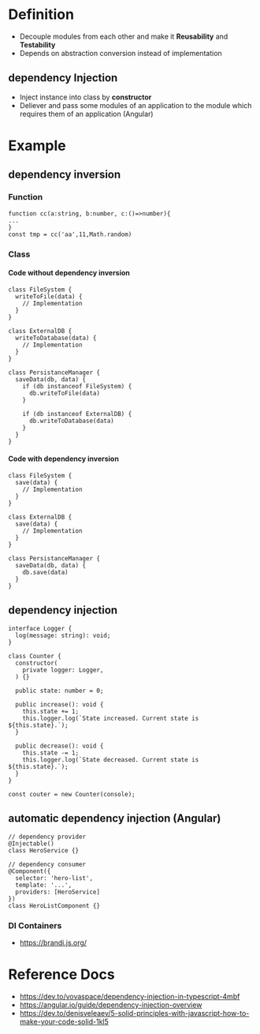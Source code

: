 # Definition
- Decouple modules from each other and make it **Reusability** and **Testability**
- Depends on abstraction conversion instead of implementation
## dependency Injection
- Inject instance into class by **constructor**
- Deliever and pass some modules of an application to the module which requires them of an application (Angular)

# Example
## dependency inversion
### Function
```
function cc(a:string, b:number, c:()=>number){
...
}
const tmp = cc('aa',11,Math.random)
```
### Class
#### Code without dependency inversion
```
class FileSystem {
  writeToFile(data) {
    // Implementation
  }
}

class ExternalDB {
  writeToDatabase(data) {
    // Implementation
  }
}

class PersistanceManager {
  saveData(db, data) {
    if (db instanceof FileSystem) {
      db.writeToFile(data)
    }

    if (db instanceof ExternalDB) {
      db.writeToDatabase(data)
    }
  }
}
```
#### Code with dependency inversion
```
class FileSystem {
  save(data) {
    // Implementation
  }
}

class ExternalDB {
  save(data) {
    // Implementation
  }
}

class PersistanceManager {
  saveData(db, data) {
    db.save(data)
  }
}
```


## dependency injection
```
interface Logger {
  log(message: string): void;
}

class Counter {
  constructor(
    private logger: Logger,
  ) {}

  public state: number = 0;

  public increase(): void {
    this.state += 1;
    this.logger.log(`State increased. Current state is ${this.state}.`);
  }

  public decrease(): void {
    this.state -= 1;
    this.logger.log(`State decreased. Current state is ${this.state}.`);
  }
}

const couter = new Counter(console);
```


## automatic dependency injection  (Angular)
```
// dependency provider
@Injectable()
class HeroService {}
```
```
// dependency consumer
@Component({
  selector: 'hero-list',
  template: '...',
  providers: [HeroService]
})
class HeroListComponent {}
```
### DI Containers
- https://brandi.js.org/

# Reference Docs
- https://dev.to/vovaspace/dependency-injection-in-typescript-4mbf
- https://angular.io/guide/dependency-injection-overview
- https://dev.to/denisveleaev/5-solid-principles-with-javascript-how-to-make-your-code-solid-1kl5
